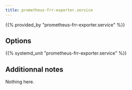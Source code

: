 ```yaml
---
title: prometheus-frr-exporter.service
---
```


{{% provided_by "prometheus-frr-exporter.service" %}}

## Options

{{% systemd_unit "prometheus-frr-exporter.service" %}}

## Additionnal notes

Nothing here.